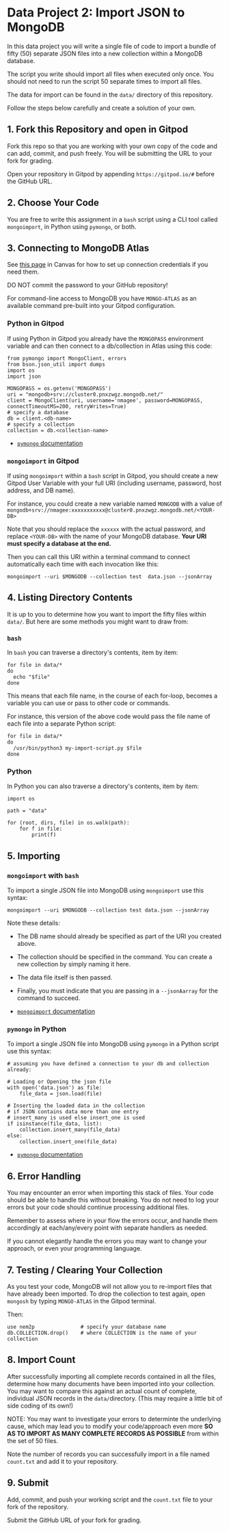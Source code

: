 # Data Project 2: Import JSON to MongoDB

In this data project you will write a single file of code to import a bundle of fifty (50) separate JSON files into a new collection within a MongoDB database.

The script you write should import all files when executed only once. You should not need to run the script 50 separate times to import all files.

The data for import can be found in the `data/` directory of this repository.

Follow the steps below carefully and create a solution of your own.

## 1. Fork this Repository and open in Gitpod

Fork this repo so that you are working with your own copy of the code and can add, commit, and push freely. You will be submitting the URL to your fork for grading.

Open your repository in Gitpod by appending `https://gitpod.io/#` before the GitHub URL.

## 2. Choose Your Code

You are free to write this assignment in a `bash` script using a CLI tool called `mongoimport`, in Python using `pymongo`,
or both.

## 3. Connecting to MongoDB Atlas

See [this page](https://canvas.its.virginia.edu/courses/105117/pages/mongodb-credentials) in Canvas for how to set up connection credentials if you need them.

DO NOT commit the password to your GitHub repository!

For command-line access to MongoDB you have `MONGO-ATLAS` as an available command pre-built into your Gitpod configuration.

### Python in Gitpod

If using Python in Gitpod you already have the `MONGOPASS` environment variable and can then connect to a db/collection in Atlas using this code:

```
from pymongo import MongoClient, errors
from bson.json_util import dumps
import os
import json

MONGOPASS = os.getenv('MONGOPASS')
uri = "mongodb+srv://cluster0.pnxzwgz.mongodb.net/"
client = MongoClient(uri, username='nmagee', password=MONGOPASS, connectTimeoutMS=200, retryWrites=True)
# specify a database
db = client.<db-name>
# specify a collection
collection = db.<collection-name>
```

- [`pymongo` documentation](https://pymongo.readthedocs.io/en/stable/)


### `mongoimport` in Gitpod

If using `mongoimport` within a `bash` script in Gitpod, you should create a new Gitpod User Variable with your full URI (including username, password, host address, and DB name).

For instance, you could create a new variable named `MONGODB` with a value of `mongodb+srv://nmagee:xxxxxxxxxxx@cluster0.pnxzwgz.mongodb.net/<YOUR-DB>`

Note that you should replace the `xxxxxx` with the actual password, and replace `<YOUR-DB>` with the name of your MongoDB database. **Your URI must specify a database at the end.**

Then you can call this URI within a terminal command to connect automatically each time with each invocation like this:

```
mongoimport --uri $MONGODB --collection test  data.json --jsonArray
```

## 4. Listing Directory Contents

It is up to you to determine how you want to import the fifty files within `data/`. But here are some methods you might want to draw from:

### `bash`

In `bash` you can traverse a directory's contents, item by item:

```
for file in data/*
do
  echo "$file"
done
```

This means that each file name, in the course of each for-loop, becomes a variable you can use or pass to other code or commands.

For instance, this version of the above code would pass the file name of each file into a separate Python script:

```
for file in data/*
do
  /usr/bin/python3 my-import-script.py $file
done
```

### Python

In Python you can also traverse a directory's contents, item by item:

```
import os

path = "data"

for (root, dirs, file) in os.walk(path):
    for f in file:
        print(f)
```

## 5. Importing

### `mongoimport` with `bash`

To import a single JSON file into MongoDB using `mongoimport` use this syntax:

```
mongoimport --uri $MONGODB --collection test data.json --jsonArray
```

Note these details:

- The DB name should already be specified as part of the URI you created above.
- The collection should be specified in the command. You can create a new collection by simply naming it here.
- The data file itself is then passed.
- Finally, you must indicate that you are passing in a `--jsonAarray` for the command to succeed.

- [`mongoimport` documentation](https://www.mongodb.com/docs/database-tools/mongoimport/)

### `pymongo` in Python

To import a single JSON file into MongoDB using `pymongo` in a Python script use this syntax:

```
# assuming you have defined a connection to your db and collection already:

# Loading or Opening the json file
with open('data.json') as file:
    file_data = json.load(file)
     
# Inserting the loaded data in the collection
# if JSON contains data more than one entry
# insert_many is used else insert_one is used
if isinstance(file_data, list):
    collection.insert_many(file_data)  
else:
    collection.insert_one(file_data)
```

- [`pymongo` documentation](https://pymongo.readthedocs.io/en/stable/)


## 6. Error Handling

You may encounter an error when importing this stack of files. Your code should be able to handle this without breaking. You do not need to log your errors but your code should continue processing additional files.

Remember to assess where in your flow the errors occur, and handle them accordingly at each/any/every point with separate handlers as needed.

If you cannot elegantly handle the errors you may want to change your approach, or even your programming language.

## 7. Testing / Clearing Your Collection

As you test your code, MongoDB will not allow you to re-import files that have already been imported. To drop the collection to test again, open `mongosh` by typing `MONGO-ATLAS` in the Gitpod terminal.

Then:
```
use nem2p               # specify your database name
db.COLLECTION.drop()    # where COLLECTION is the name of your collection
```

## 8. Import Count

After successfully importing all complete records contained in all the files, determine how many documents have been imported into your collection. You may want to compare this against an actual count of complete, individual JSON records in the `data/`directory. (This may require a little bit of side coding of its own!)

NOTE: You may want to investigate your errors to determinte the underlying cause, which may lead you to modify your code/approach even more **SO AS TO IMPORT AS MANY COMPLETE RECORDS AS POSSIBLE** from within the set of 50 files.

Note the number of records you can successfully import in a file named `count.txt` and add it to your repository.

## 9. Submit

Add, commit, and push your working script and the `count.txt` file to your fork of the repository.

Submit the GitHub URL of your fork for grading.
